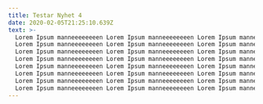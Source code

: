 ```yaml
---
title: Testar Nyhet 4
date: 2020-02-05T21:25:10.639Z
text: >-
  Lorem Ipsum manneeeeeeeen Lorem Ipsum manneeeeeeeen Lorem Ipsum manneeeeeeeen
  Lorem Ipsum manneeeeeeeen Lorem Ipsum manneeeeeeeen Lorem Ipsum manneeeeeeeen
  Lorem Ipsum manneeeeeeeen Lorem Ipsum manneeeeeeeen Lorem Ipsum manneeeeeeeen
  Lorem Ipsum manneeeeeeeen Lorem Ipsum manneeeeeeeen Lorem Ipsum manneeeeeeeen
  Lorem Ipsum manneeeeeeeen Lorem Ipsum manneeeeeeeen Lorem Ipsum manneeeeeeeen
  Lorem Ipsum manneeeeeeeen Lorem Ipsum manneeeeeeeen Lorem Ipsum manneeeeeeeen
  Lorem Ipsum manneeeeeeeen Lorem Ipsum manneeeeeeeen Lorem Ipsum manneeeeeeeen
  Lorem Ipsum manneeeeeeeen Lorem Ipsum manneeeeeeeen Lorem Ipsum manneeeeeeeen
---
```


